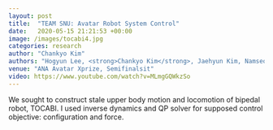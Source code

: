 ```yaml
---
layout: post
title:  "TEAM SNU: Avatar Robot System Control"
date:   2020-05-15 21:21:53 +00:00
image: /images/tocabi4.jpg
categories: research
author: "Chankyo Kim"
authors: "Hogyun Lee, <strong>Chankyo Kim</strong>, Jaehyun Kim, Namseoung Bum, Jaeheung Park"
venue: "ANA Avatar Xprize, Semifinalsit"
video: https://www.youtube.com/watch?v=MLmgGQWkzSo
---
```


We sought to construct stale upper body motion and locomotion of bipedal robot, TOCABI. I used inverse dynamics and QP solver for supposed control objective: configuration and force.
